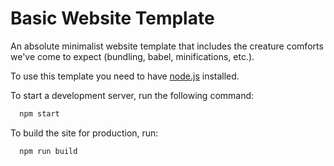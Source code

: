 # Basic Website Template

An absolute minimalist website template that includes the creature comforts we've come to expect (bundling, babel, minifications, etc.).

To use this template you need to have [node.js](https://nodejs.org/) installed.

To start a development server, run the following command:

```sh
  npm start
```

To build the site for production, run:

```sh
  npm run build
```
